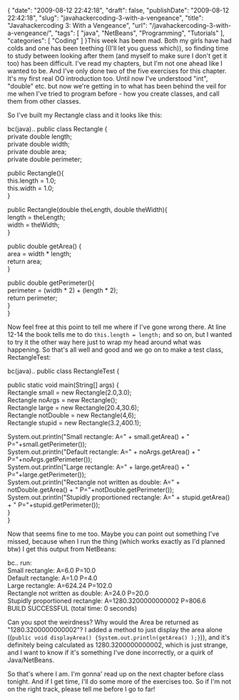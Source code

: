{
    "date": "2009-08-12 22:42:18",
    "draft": false,
    "publishDate": "2009-08-12 22:42:18",
    "slug": "javahackercoding-3-with-a-vengeance",
    "title": "Javahackercoding 3: With a Vengeance",
    "url": "\/javahackercoding-3-with-a-vengeance\/",
    "tags": [
        "java",
        "NetBeans",
        "Programming",
        "Tutorials"
    ],
    "categories": [
        "Coding"
    ]
}This week has been mad. Both my girls have had colds and one has been
teething ((I'll let you guess which)), so finding time to study between
looking after them (and myself to make sure I don't get it too) has been
difficult. I've read my chapters, but I'm not one ahead like I wanted to
be. And I've only done two of the five exercises for this chapter. It's
my first real OO introduction too. Until now I've understood "int",
"double" etc. but now we're getting in to what has been behind the veil
for me when I've tried to program before - how you create classes, and
call them from other classes.

So I've built my Rectangle class and it looks like this:

bc(java).. public class Rectangle {\
private double length;\
private double width;\
private double area;\
private double perimeter;

public Rectangle(){\
this.length = 1.0;\
this.width = 1.0;\
}

public Rectangle(double theLength, double theWidth){\
length = theLength;\
width = theWidth;\
}

public double getArea() {\
area = width \* length;\
return area;\
}

public double getPerimeter(){\
perimeter = (width \* 2) + (length \* 2);\
return perimeter;\
}\
}

Now feel free at this point to tell me where if I've gone wrong there.
At line 12-14 the book tells me to do `this.length = length;` and so on,
but I wanted to try it the other way here just to wrap my head around
what was happening. So that's all well and good and we go on to make a
test class, RectangleTest:

bc(java).. public class RectangleTest {

public static void main(String\[\] args) {\
Rectangle small = new Rectangle(2.0,3.0);\
Rectangle noArgs = new Rectangle();\
Rectangle large = new Rectangle(20.4,30.6);\
Rectangle notDouble = new Rectangle(4,6);\
Rectangle stupid = new Rectangle(3.2,400.1);

System.out.println("Small rectangle: A=" + small.getArea() + "
P="+small.getPerimeter());\
System.out.println("Default rectangle: A=" + noArgs.getArea() + "
P="+noArgs.getPerimeter());\
System.out.println("Large rectangle: A=" + large.getArea() + "
P="+large.getPerimeter());\
System.out.println("Rectangle not written as double: A=" +
notDouble.getArea() + " P="+notDouble.getPerimeter());\
System.out.println("Stupidly proportioned rectangle: A=" +
stupid.getArea() + " P="+stupid.getPerimeter());\
}\
}

Now that seems fine to me too. Maybe you can point out something I've
missed, because when I run the thing (which works exactly as I'd planned
btw) I get this output from NetBeans:

bc.. run:\
Small rectangle: A=6.0 P=10.0\
Default rectangle: A=1.0 P=4.0\
Large rectangle: A=624.24 P=102.0\
Rectangle not written as double: A=24.0 P=20.0\
Stupidly proportioned rectangle: A=1280.3200000000002 P=806.6\
BUILD SUCCESSFUL (total time: 0 seconds)

Can you spot the weirdness? Why would the Area be returned as
"1280.3200000000002"? I added a method to just display the area alone
((`public void displayArea() {System.out.println(getArea() );}`)), and
it's definitely being calculated as 1280.3200000000002, which is just
strange, and I want to know if it's something I've done incorrectly, or
a quirk of Java/NetBeans.

So that's where I am. I'm gonna' read up on the next chapter before
class tonight. And if I get time, I'll do some more of the exercises
too. So if I'm not on the right track, please tell me before I go to
far!
